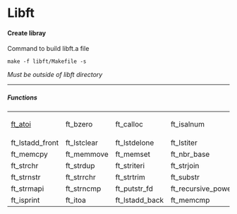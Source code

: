 # Libft

<h4>Create libray</h4>

<p>Command to build libft.a file</p>

```
make -f libft/Makefile -s
```

<i>Must be outside of libft directory</i>

----

<h5>Functions</h5>

<table><tr><td>


[ft_atoi](https://github.com/20AAP02/Libft/blob/main/42_libft/ft_atoi.c)


</td><td>ft_bzero</td>
<td>ft_calloc</td>
<td>ft_isalnum</td>
<td>ft_isalpha</td>
<td>ft_isascii</td>
<td>ft_isdigit</td>
  </tr>
  <tr>
    <td>ft_lstadd_front</td>
    <td>ft_lstclear</td>
    <td>ft_lstdelone</td>
    <td>ft_lstiter</td>
    <td>ft_lstlast</td>
    <td>ft_lstmap</td>
    <td>ft_lstnew</td>
  </tr>
  <tr>
    <td>ft_memcpy</td>
    <td>ft_memmove</td>
    <td>ft_memset</td>
    <td>ft_nbr_base</td>
    <td>ft_putchar_fd</td>
    <td>ft_putendl_fd</td>
    <td>ft_putnbr_fd</td>
  </tr>
  <tr>
    <td>ft_strchr</td>
    <td>ft_strdup</td>
    <td>ft_striteri</td>
    <td>ft_strjoin</td>
    <td>ft_strlcat</td>
    <td>ft_strlcpy</td>
    <td>ft_strlen</td>
  </tr>
  <tr>
    <td>ft_strnstr</td>
    <td>ft_strrchr</td>
    <td>ft_strtrim</td>
    <td>ft_substr</td>
    <td>ft_tolower</td>
    <td>ft_toupper</td>
    <td>get_next_line</td>
  </tr>
  <tr>
    <td>ft_strmapi</td>
    <td>ft_strncmp</td>
    <td>ft_putstr_fd</td>
    <td>ft_recursive_power</td>
    <td>ft_split</td>
    <td>ft_lstsize</td>
    <td>ft_memchr</td>
  </tr>
  <tr>
    <td>ft_isprint</td>
    <td>ft_itoa</td>
    <td>ft_lstadd_back</td>
    <td>ft_memcmp</td>
    <td>ft_printf</td>
  </tr>
</table>
